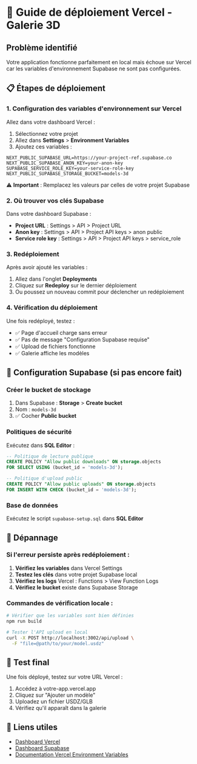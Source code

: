 # 🚀 Guide de déploiement Vercel - Galerie 3D

## Problème identifié
Votre application fonctionne parfaitement en local mais échoue sur Vercel car les variables d'environnement Supabase ne sont pas configurées.

## 📋 Étapes de déploiement

### 1. Configuration des variables d'environnement sur Vercel

Allez dans votre dashboard Vercel :
1. Sélectionnez votre projet
2. Allez dans **Settings** > **Environment Variables**
3. Ajoutez ces variables :

```env
NEXT_PUBLIC_SUPABASE_URL=https://your-project-ref.supabase.co
NEXT_PUBLIC_SUPABASE_ANON_KEY=your-anon-key
SUPABASE_SERVICE_ROLE_KEY=your-service-role-key
NEXT_PUBLIC_SUPABASE_STORAGE_BUCKET=models-3d
```

⚠️ **Important** : Remplacez les valeurs par celles de votre projet Supabase

### 2. Où trouver vos clés Supabase

Dans votre dashboard Supabase :
- **Project URL** : Settings > API > Project URL
- **Anon key** : Settings > API > Project API keys > anon public
- **Service role key** : Settings > API > Project API keys > service_role

### 3. Redéploiement

Après avoir ajouté les variables :
1. Allez dans l'onglet **Deployments**
2. Cliquez sur **Redeploy** sur le dernier déploiement
3. Ou poussez un nouveau commit pour déclencher un redéploiement

### 4. Vérification du déploiement

Une fois redéployé, testez :
- ✅ Page d'accueil charge sans erreur
- ✅ Pas de message "Configuration Supabase requise"
- ✅ Upload de fichiers fonctionne
- ✅ Galerie affiche les modèles

## 🔧 Configuration Supabase (si pas encore fait)

### Créer le bucket de stockage
1. Dans Supabase : **Storage** > **Create bucket**
2. Nom : `models-3d`
3. ✅ Cocher **Public bucket**

### Politiques de sécurité
Exécutez dans **SQL Editor** :

```sql
-- Politique de lecture publique
CREATE POLICY "Allow public downloads" ON storage.objects
FOR SELECT USING (bucket_id = 'models-3d');

-- Politique d'upload public
CREATE POLICY "Allow public uploads" ON storage.objects
FOR INSERT WITH CHECK (bucket_id = 'models-3d');
```

### Base de données
Exécutez le script `supabase-setup.sql` dans **SQL Editor**

## 🚨 Dépannage

### Si l'erreur persiste après redéploiement :

1. **Vérifiez les variables** dans Vercel Settings
2. **Testez les clés** dans votre projet Supabase local
3. **Vérifiez les logs** Vercel : Functions > View Function Logs
4. **Vérifiez le bucket** existe dans Supabase Storage

### Commandes de vérification locale :

```bash
# Vérifier que les variables sont bien définies
npm run build

# Tester l'API upload en local
curl -X POST http://localhost:3002/api/upload \
  -F "file=@path/to/your/model.usdz"
```

## 📱 Test final

Une fois déployé, testez sur votre URL Vercel :
1. Accédez à votre-app.vercel.app
2. Cliquez sur "Ajouter un modèle"
3. Uploadez un fichier USDZ/GLB
4. Vérifiez qu'il apparaît dans la galerie

## 🔗 Liens utiles

- [Dashboard Vercel](https://vercel.com/dashboard)
- [Dashboard Supabase](https://supabase.com/dashboard)
- [Documentation Vercel Environment Variables](https://vercel.com/docs/concepts/projects/environment-variables) 